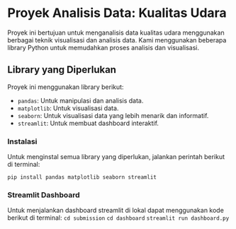 # Proyek Analisis Data: Kualitas Udara

Proyek ini bertujuan untuk menganalisis data kualitas udara menggunakan berbagai teknik visualisasi dan analisis data. Kami menggunakan beberapa library Python untuk memudahkan proses analisis dan visualisasi.

## Library yang Diperlukan

Proyek ini menggunakan library berikut:

- `pandas`: Untuk manipulasi dan analisis data.
- `matplotlib`: Untuk visualisasi data.
- `seaborn`: Untuk visualisasi data yang lebih menarik dan informatif.
- `streamlit`: Untuk membuat dashboard interaktif.

### Instalasi

Untuk menginstal semua library yang diperlukan, jalankan perintah berikut di terminal:


`pip install pandas matplotlib seaborn streamlit`

### Streamlit Dashboard

Untuk menjalankan dashboard streamlit di lokal dapat menggunakan kode berikut di terminal:
`cd submission`
`cd dashboard`
`streamlit run dashboard.py`




